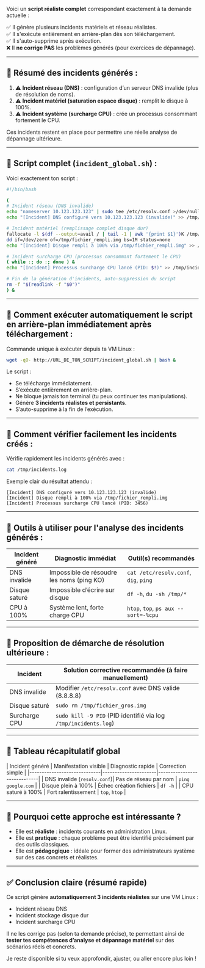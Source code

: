 Voici un **script réaliste complet** correspondant exactement à ta demande actuelle :

✅ Il génère plusieurs incidents matériels et réseau réalistes.  
✅ Il s'exécute entièrement en arrière-plan dès son téléchargement.  
✅ Il s'auto-supprime après exécution.  
❌ Il **ne corrige PAS** les problèmes générés (pour exercices de dépannage).

---

## 🚩 **Résumé des incidents générés :**

1. ⚠️ **Incident réseau (DNS)** : configuration d’un serveur DNS invalide (plus de résolution de noms).
2. ⚠️ **Incident matériel (saturation espace disque)** : remplit le disque à 100%.
3. ⚠️ **Incident système (surcharge CPU)** : crée un processus consommant fortement le CPU.

Ces incidents restent en place pour permettre une réelle analyse de dépannage ultérieure.

---

## 🎯 **Script complet (`incident_global.sh`) :**

Voici exactement ton script :

```bash
#!/bin/bash

(
# Incident réseau (DNS invalide)
echo "nameserver 10.123.123.123" | sudo tee /etc/resolv.conf >/dev/null
echo "[Incident] DNS configuré vers 10.123.123.123 (invalide)" >> /tmp/incidents.log

# Incident matériel (remplissage complet disque dur)
fallocate -l $(df --output=avail / | tail -1 | awk '{print $1}')K /tmp/fichier_rempli.img 2>/dev/null || \
dd if=/dev/zero of=/tmp/fichier_rempli.img bs=1M status=none
echo "[Incident] Disque rempli à 100% via /tmp/fichier_rempli.img" >> /tmp/incidents.log

# Incident surcharge CPU (processus consommant fortement le CPU)
( while :; do :; done ) &
echo "[Incident] Processus surcharge CPU lancé (PID: $!)" >> /tmp/incidents.log

# Fin de la génération d'incidents, auto-suppression du script
rm -f "$(readlink -f "$0")"
) &
```

---

## 🚩 **Comment exécuter automatiquement le script en arrière-plan immédiatement après téléchargement :**

Commande unique à exécuter depuis ta VM Linux :

```bash
wget -qO- http://URL_DE_TON_SCRIPT/incident_global.sh | bash &
```

Le script :

- Se télécharge immédiatement.
- S’exécute entièrement en arrière-plan.
- Ne bloque jamais ton terminal (tu peux continuer tes manipulations).
- Génère **3 incidents réalistes et persistants**.
- S’auto-supprime à la fin de l’exécution.

---

## 🎯 **Comment vérifier facilement les incidents créés :**

Vérifie rapidement les incidents générés avec :

```bash
cat /tmp/incidents.log
```

Exemple clair du résultat attendu :

```
[Incident] DNS configuré vers 10.123.123.123 (invalide)
[Incident] Disque rempli à 100% via /tmp/fichier_rempli.img
[Incident] Processus surcharge CPU lancé (PID: 3456)
```

---

## 🔧 **Outils à utiliser pour l'analyse des incidents générés :**

| Incident généré | Diagnostic immédiat                             | Outil(s) recommandés          |
|-----------------|--------------------------------------------------|-------------------------------|
| DNS invalide    | Impossible de résoudre les noms (ping KO)        | `cat /etc/resolv.conf`, `dig`, `ping`|
| Disque saturé   | Impossible d’écrire sur disque                   | `df -h`, `du -sh /tmp/*`      |
| CPU à 100%      | Système lent, forte charge CPU                   | `htop`, `top`, `ps aux --sort=-%cpu`|

---

## 🚩 **Proposition de démarche de résolution ultérieure :**

| Incident       | Solution corrective recommandée (à faire manuellement)     |
|----------------|-------------------------------------------------------------|
| DNS invalide   | Modifier `/etc/resolv.conf` avec DNS valide (8.8.8.8)      |
| Disque saturé  | `sudo rm /tmp/fichier_gros.img`                            |
| Surcharge CPU  | `sudo kill -9 PID` (PID identifié via log `/tmp/incidents.log`) |

---

## 🎯 **Tableau récapitulatif global**

| Incident généré              | Manifestation visible | Diagnostic rapide             | Correction simple      |
|-----------------------------|----------------------|-----------------------------|
| DNS invalide (`resolv.conf`)| Pas de réseau par nom | `ping google.com`             |
| Disque plein à 100%         | Échec création fichiers | `df -h`                    |
| CPU saturé à 100%           | Fort ralentissement     | `top`, `htop`               |

---

## 📌 **Pourquoi cette approche est intéressante ?**

- Elle est **réaliste** : incidents courants en administration Linux.
- Elle est **pratique** : chaque problème peut être identifié précisément par des outils classiques.
- Elle est **pédagogique** : idéale pour former des administrateurs système sur des cas concrets et réalistes.

---

## ✅ **Conclusion claire (résumé rapide)**

Ce script génère **automatiquement 3 incidents réalistes** sur une VM Linux :

- Incident réseau DNS  
- Incident stockage disque dur  
- Incident surcharge CPU  

Il ne les corrige pas (selon ta demande précise), te permettant ainsi de **tester tes compétences d’analyse et dépannage matériel** sur des scénarios réels et concrets.

Je reste disponible si tu veux approfondir, ajuster, ou aller encore plus loin !
